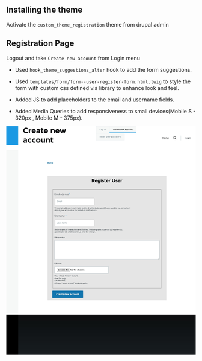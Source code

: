 
## Installing the theme 

Activate the `custom_theme_registration` theme from drupal admin

## Registration Page

Logout and take `Create new account` from  Login menu


-  Used `hook_theme_suggestions_alter` hook to add the form suggestions.

-  Used `templates/form/form--user-register-form.html.twig` to style the form with custom css defined via library to enhance look and feel.

- Added JS to add placeholders to the email and username fields.

- Added Media Queries to add responsiveness to small devices(Mobile S - 320px , Mobile M - 375px).

![Alt text](ss.png)